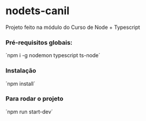 # nodets-canil
Projeto feito na módulo do Curso de Node + Typescript

### Pré-requisitos globais:
´npm i -g nodemon typescript ts-node´

### Instalação
´npm install´

### Para rodar o projeto
´npm run start-dev´